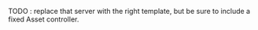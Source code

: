 TODO : replace that server with the right template, but be sure to include a fixed Asset controller.